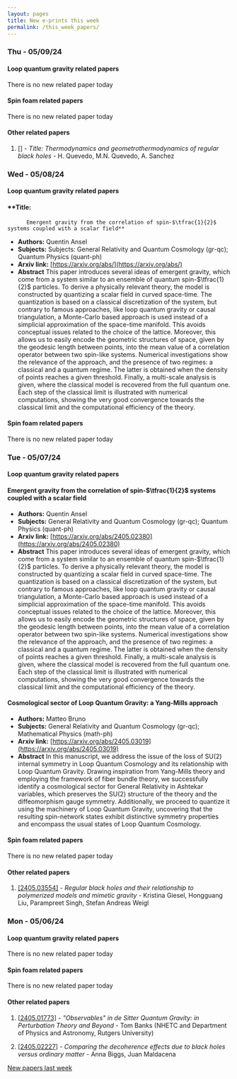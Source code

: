 ```yaml
---
layout: pages
title: New e-prints this week
permalink: /this_week_papers/
---
```




### Thu - 05/09/24

#### Loop quantum gravity related papers

There is no new related paper today 

#### Spin foam related papers

There is no new related paper today 



#### Other related papers

1. [[]](https://arxiv.org/abs/) - *Title:
          Thermodynamics and geometrothermodynamics of regular black holes* - H. Quevedo, M.N. Quevedo, A. Sanchez



### Wed - 05/08/24

#### Loop quantum gravity related papers

#### **Title:
          Emergent gravity from the correlation of spin-$\tfrac{1}{2}$ systems coupled with a scalar field**
 - **Authors:** Quentin Ansel
 - **Subjects:** Subjects:
General Relativity and Quantum Cosmology (gr-qc); Quantum Physics (quant-ph)
 - **Arxiv link:** [https://arxiv.org/abs/](https://arxiv.org/abs/)
 - **Abstract**
 This paper introduces several ideas of emergent gravity, which come from a system similar to an ensemble of quantum spin-$\tfrac{1}{2}$ particles. To derive a physically relevant theory, the model is constructed by quantizing a scalar field in curved space-time. The quantization is based on a classical discretization of the system, but contrary to famous approaches, like loop quantum gravity or causal triangulation, a Monte-Carlo based approach is used instead of a simplicial approximation of the space-time manifold. This avoids conceptual issues related to the choice of the lattice. Moreover, this allows us to easily encode the geometric structures of space, given by the geodesic length between points, into the mean value of a correlation operator between two spin-like systems. Numerical investigations show the relevance of the approach, and the presence of two regimes: a classical and a quantum regime. The latter is obtained when the density of points reaches a given threshold. Finally, a multi-scale analysis is given, where the classical model is recovered from the full quantum one. Each step of the classical limit is illustrated with numerical computations, showing the very good convergence towards the classical limit and the computational efficiency of the theory. 

#### Spin foam related papers

There is no new related paper today 

### Tue - 05/07/24

#### Loop quantum gravity related papers

#### **Emergent gravity from the correlation of spin-$\tfrac{1}{2}$ systems  coupled with a scalar field**
 - **Authors:** Quentin Ansel
 - **Subjects:** General Relativity and Quantum Cosmology (gr-qc); Quantum Physics (quant-ph)
 - **Arxiv link:** [https://arxiv.org/abs/2405.02380](https://arxiv.org/abs/2405.02380)
 - **Abstract**
 This paper introduces several ideas of emergent gravity, which come from a system similar to an ensemble of quantum spin-$\tfrac{1}{2}$ particles. To derive a physically relevant theory, the model is constructed by quantizing a scalar field in curved space-time. The quantization is based on a classical discretization of the system, but contrary to famous approaches, like loop quantum gravity or causal triangulation, a Monte-Carlo based approach is used instead of a simplicial approximation of the space-time manifold. This avoids conceptual issues related to the choice of the lattice. Moreover, this allows us to easily encode the geometric structures of space, given by the geodesic length between points, into the mean value of a correlation operator between two spin-like systems. Numerical investigations show the relevance of the approach, and the presence of two regimes: a classical and a quantum regime. The latter is obtained when the density of points reaches a given threshold. Finally, a multi-scale analysis is given, where the classical model is recovered from the full quantum one. Each step of the classical limit is illustrated with numerical computations, showing the very good convergence towards the classical limit and the computational efficiency of the theory. 

#### **Cosmological sector of Loop Quantum Gravity: a Yang-Mills approach**
 - **Authors:** Matteo Bruno
 - **Subjects:** General Relativity and Quantum Cosmology (gr-qc); Mathematical Physics (math-ph)
 - **Arxiv link:** [https://arxiv.org/abs/2405.03019](https://arxiv.org/abs/2405.03019)
 - **Abstract**
 In this manuscript, we address the issue of the loss of SU(2) internal symmetry in Loop Quantum Cosmology and its relationship with Loop Quantum Gravity. Drawing inspiration from Yang-Mills theory and employing the framework of fiber bundle theory, we successfully identify a cosmological sector for General Relativity in Ashtekar variables, which preserves the SU(2) structure of the theory and the diffeomorphism gauge symmetry. Additionally, we proceed to quantize it using the machinery of Loop Quantum Gravity, uncovering that the resulting spin-network states exhibit distinctive symmetry properties and encompass the usual states of Loop Quantum Cosmology. 

#### Spin foam related papers

There is no new related paper today 



#### Other related papers

1. [[2405.03554]](https://arxiv.org/abs/2405.03554) - *Regular black holes and their relationship to polymerized models and  mimetic gravity* - Kristina Giesel, Hongguang Liu, Parampreet Singh, Stefan Andreas Weigl



### Mon - 05/06/24

#### Loop quantum gravity related papers

There is no new related paper today 

#### Spin foam related papers

There is no new related paper today 



#### Other related papers

1. [[2405.01773]](https://arxiv.org/abs/2405.01773) - *"Observables" in de Sitter Quantum Gravity: in Perturbation Theory and  Beyond* - Tom Banks (NHETC and Department of Physics and Astronomy, Rutgers University)

1. [[2405.02227]](https://arxiv.org/abs/2405.02227) - *Comparing the decoherence effects due to black holes versus ordinary  matter* - Anna Biggs, Juan Maldacena






[New papers last week]({{site.url}}/archived/weekly/pre-prints/2024/05/06/archived_weekly_papers.html)